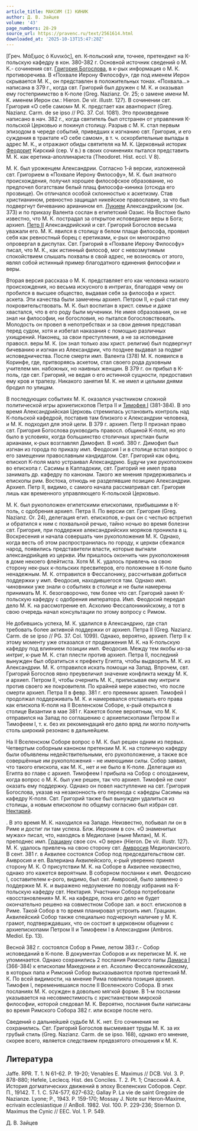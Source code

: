 ```yaml
---
article_title: МАКСИМ (I) КИНИК
author: Д. В. Зайцев
volume: '43'
page_numbers: 28-29
source_url: https://pravenc.ru/text/2561614.html
downloaded_at: '2025-10-13T15:47:28Z'
---
```


[Греч. Μάξιμος ὁ Κυνικός], еп. К-польский или, точнее, претендент на К-польскую кафедру в кон. 380-382 г. Основной источник сведений о М. К.- сочинения свт. [Григория Богослова](<https://pravenc.ru/text/Григорий Богослов.html>), в к-рых информация о М. К. противоречива. В «Похвале Иерону Философу», где под именем Иерон скрывается М. К., он представлен в положительных тонах. «Похвала...» написана в 379 г., когда свт. Григорий был дружен с М. К. и оказывал ему гостеприимство в К-поле (Greg. Nazianz. Or. 25; о замене имени М. К. именем Иерон см.: Hieron. De vir. illustr. 127). В сочинении свт. Григория «О себе самом» М. К. предстает как авантюрист (Greg. Nazianz. Carm. de se ipso // PG. 37. Col. 1081). Это произведение написано в нач. 382 г., когда святитель был отстранен от управления К-польской Церковью и покинул столицу. Разрыв с М. К. стал первым эпизодом в череде событий, приведших к изгнанию свт. Григория, и его суждения в трактате «О себе самом», в т. ч. оскорбительные выпады в адрес М. К., и отражают обиды святителя на М. К. Церковный историк [Феодорит](https://pravenc.ru/text/Феодорит.html) Кирский (сер. V в.) в своих сочинениях пытался представить М. К. как еретика-аполлинариста (Theodoret. Hist. еccl. V 8).

М. К. был уроженцем Александрии. Согласно 1-й версии, изложенной свт. Григорием в «Похвале Иерону Философу», М. К. был знатного происхождения, получил хорошее философское образование, но предпочел богатствам белый плащ философа-киника (отсюда его прозвище). Он отличался особой склонностью к аскетизму. Став христианином, ревностно защищал никейское православие, за что был подвергнут бичеванию арианином еп. [Лукием](https://pravenc.ru/text/Лукием.html) Александрийским (ок. 373) и по приказу Валента сослан в египетский Оазис. На Востоке было известно, что М. К. пострадал за открытое исповедание веры в Бога; архиеп. [Петр II](<https://pravenc.ru/text/Петр II.html>) Александрийский и свт. Григорий Богослов весьма уважали его. М. К. явился в столицу в белом плаще философа, проявил себя как ревностный борец с еретиками, к-рых он многократно опровергал в диспутах. Свт. Григорий в «Похвале Иерону Философу» писал, что М. К., как истинный философ, мог с невозмутимым спокойствием слышать похвалы в свой адрес, не возносясь от этого, являл собой истинный пример благодатного единения философии и веры.

Вторая версия рассказа о М. К. представляет его как человека низкого происхождения, но весьма искусного в интригах, благодаря чему он пробился в высшее общество, выдавая себя за философа и христ. аскета. Эти качества были замечены архиеп. Петром II, к-рый стал ему покровительствовать. М. К. был воспитан в христ. семье и даже хвастался, что в его роду были мученики. Не имея образования, он не знал ни философии, ни богословия, но пытался богословствовать. Молодость он провел в непотребствах и за свои деяния представал перед судом, хотя и избегал наказания с помощью различных ухищрений. Наконец, за свои преступления, а не за исповедание правосл. веры М. К. (он знал только азы христ. религии) был подвергнут бичеванию и изгнан из Александрии, что позднее выдавал за подвиг исповедничества. После смерти имп. Валента (378) М. К. появился в Коринфе, где, притворяясь аскетом, стал своего рода духовным учителем мн. набожных, но наивных женщин. В 379 г. он прибыл в К-поль, где свт. Григорий, не ведая о его истинной сущности, предоставил ему кров и трапезу. Никакого занятия М. К. не имел и целыми днями бродил по улицам.

В последующих событиях М. К. оказался участником сложной политической игры архиепископов Петра II и [Тимофея I](<https://pravenc.ru/text/Тимофея I.html>) (381-384). В это время Александрийская Церковь стремилась установить контроль над К-польской кафедрой, поставив там близкого к Александрии человека, и М. К. подходил для этой цели. В 379 г. архиеп. Петр II признал право свт. Григория Богослова руководить правосл. общиной К-поля, но это было в условиях, когда большинство столичных христиан были арианами, к-рых возглавлял Димофил. В нояб. 380 г. Димофил был изгнан из города по приказу имп. Феодосия I и в столице встал вопрос о его замещении православным кандидатом. Свт. Григорий как офиц. епископ К-поля мало устраивал Александрию. Будучи уже рукоположен во епископа г. Сасимы в Каппадокии, свт. Григорий не имел права занимать др. кафедру по канонам. Такого же мнения придерживались и епископы рим. Востока, отнюдь не разделявшие позицию Александрии. Архиеп. Петр II, видимо, с самого начала рассматривал свт. Григория лишь как временного управляющего К-польской Церковью.

М. К. был рукоположен египетскими епископами, прибывшими в К-поль, с одобрения архиеп. Петра II. По версии свт. Григория (Greg. Nazianz. Or. 24), делегация егип. епископов, к-рых он с честью встретил и обратился к ним с похвальной речью, тайно ночью во время болезни свт. Григория, при поддержке александрийских моряков проникла в ц. Воскресения и начала совершать чин рукоположения М. К. Однако, когда весть об этом распространилась по городу, к церкви сбежался народ, появились представители власти, которые выгнали александрийцев из церкви. Им пришлось окончить чин рукоположения в доме некоего флейтиста. Хотя М. К. удалось привлечь на свою сторону нек-рых к-польских пресвитеров, его положение в К-поле было ненадежным. М. К. отправился в Фессалонику, рассчитывая добиться поддержки у имп. Феодосия, находившегося там. Однако имп. чиновники уже знали о событиях в столице и не были намерены принимать М. К. безоговорочно, тем более что свт. Григорий занял К-польскую кафедру с одобрения императора. Имп. Феодосий передал дело М. К. на рассмотрение еп. Асхолию Фессалоникийскому, а тот в свою очередь начал консультации по этому вопросу с Римом.

Не добившись успеха, М. К. удалился в Александрию, где стал требовать более активной поддержки от архиеп. Петра II (Greg. Nazianz. Carm. de se ipso // PG. 37. Col. 1099). Однако, вероятно, архиеп. Петр II к этому моменту уже отказался от продвижения М. К. на К-польскую кафедру под влиянием позиции имп. Феодосия. Между тем якобы из-за интриг, к-рые М. К. стал плести против архиеп. Петра II, последний вынужден был обратиться к префекту Египта, чтобы выдворить М. К. из Александрии. М. К. отправился искать помощи на Запад. Впрочем, свт. Григорий Богослов явно преувеличил значение конфликта между М. К. и архиеп. Петром II, чтобы очернить М. К., приписывая ему интриги против своего же покровителя. По крайней мере известно, что после смерти архиеп. Петра II в февр. 381 г. его преемник архиеп. Тимофей I продолжал поддерживать М. К. и намеревался отстаивать его права как епископа К-поля на II Вселенском Соборе, к-рый открылся в столице Византии в мае 381 г. Кажется более вероятным, что М. К. отправился на Запад по соглашению с архиепископами Петром II и Тимофеем I, т. к. без их рекомендаций его дело вряд ли могло получить столь широкий резонанс в дальнейшем.

На II Вселенском Cоборе вопрос о М. К. был решен одним из первых. Четвертым соборным каноном претензии М. К. на столичную кафедру были объявлены недействительными, его рукоположение, а также все совершённые им рукоположения - не имеющими силы. Собор заявил, что такого епископа, как М. К., нет и не было в К-поле. Делегация из Египта во главе с архиеп. Тимофеем I прибыла на Собор с опозданием, когда вопрос о М. К. был уже решен, так что архиеп. Тимофей не смог оказать ему поддержку. Однако он повел наступление на свт. Григория Богослова, указав на незаконность его перехода с кафедры Сасимы на кафедру К-поля. Свт. Григорий также был вынужден удалиться из столицы, а новым епископом по общему согласию был избран свт. [Нектарий](https://pravenc.ru/text/Нектарий.html).

. В это время М. К. находился на Западе. Неизвестно, побывал ли он в Риме и достиг ли там успеха. Блж. Иероним в соч. «О знаменитых мужах» писал, что, находясь в Медиолане (ныне Милан), М. К. преподнес имп. [Грациану](https://pravenc.ru/text/ГРАЦИАН.html) свое соч. «О вере» (Hieron. De vir. illustr. 127). М. К. удалось привлечь на свою сторону свт. [Амвросия](https://pravenc.ru/text/АМВРОСИЙ.html) Медиоланского. В сент. 381 г. в Аквилее состоялся Собор под председательством свт. Амвросия и еп. Валериана Аквилейского, к-рый уверенно принял сторону М. К. О присутствии М. К. на Соборе в Аквилее неизвестно, однако это кажется вероятным. В соборном послании к имп. Феодосию I, составителем к-рого, видимо, был свт. Амвросий, было заявлено о поддержке М. К. и выражено недоумение по поводу избрания на К-польскую кафедру свт. Нектария. Участники Собора потребовали «восстановления» М. К. на кафедре, пока его дело не будет окончательно решено на совместном Соборе зап. и вост. епископов в Риме. Такой Собор в то время планировал устроить имп. Грациан. Аквилейский Собор также специально подчеркнул наличие у М. К. грамот, подтверждавших, что он состоит в церковном общении с архиепископами Петром II и Тимофеем I в Александрии (Ambros. Mediol. Ep. 13).

Весной 382 г. состоялся Собор в Риме, летом 383 г.- Собор исповеданий в К-поле. В документах Соборов и их переписке М. К. не упоминается. Однако сохранились 2 послания Римского папы [Дамаса I](<https://pravenc.ru/text/Дамас I.html>) (366-384) к епископам Македонии и еп. Асхолию Фессалоникийскому, в которых папа и Римский Собор высказываются против претензий М. К. По всей видимости, на мнение Рима повлияла позиция архиеп. Тимофея I, переменившаяся после II Вселенского Собора. В этих посланиях М. К. осужден в довольно мягкой форме. В 1-м послании указывается на несовместимость с христианством мирской философии, которой следовал М. К. Вероятно, послания были написаны во время Римского Собора 382 г. или вскоре после него.

Сведений о дальнейшей судьбе М. К. нет. Его сочинения не сохранились. Свт. Григорий Богослов высмеивает труды М. К. за их грубый стиль (Greg. Nazianz. Carm. de se ipso. 168), однако его мнение, скорее всего, является следствием предвзятого отношения к М. К.

## Литература

Jaffe. RPR. T. 1. N 61-62. P. 19-20; Venables Е. Maximus // DCB. Vol. 3. P. 878-880; Hefele, Leclecq. Hist. des Conciles. T. 2. Pt. 1; Спасский А. A. История догматических движений в эпоху Вселенских Соборов. Серг. П., 19142. Т. 1. С. 574-577, 627-632; Gallay P. La vie de saint Gregoire de Nazianze. Lyone; P., 1943. P. 159-170; Mossay J. Note sur Heron-Maxime, ecrivain ecclesiastique // AnBoll. 1982. Vol. 100. P. 229-236; Stiernon D. Maximus the Cynic // EEC. Vol. 1. P. 549.

Д. В. Зайцев
